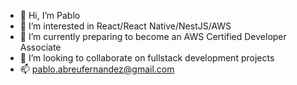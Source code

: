 - 👋 Hi, I’m Pablo
- 👀 I’m interested in React/React Native/NestJS/AWS
- 🌱 I’m currently preparing to become an AWS Certified Developer Associate
- 💞️ I’m looking to collaborate on fullstack development projects
- 📫 pablo.abreufernandez@gmail.com

<!---
pabloabreu1986/pabloabreu1986 is a ✨ special ✨ repository because its `README.md` (this file) appears on your GitHub profile.
You can click the Preview link to take a look at your changes.
--->
